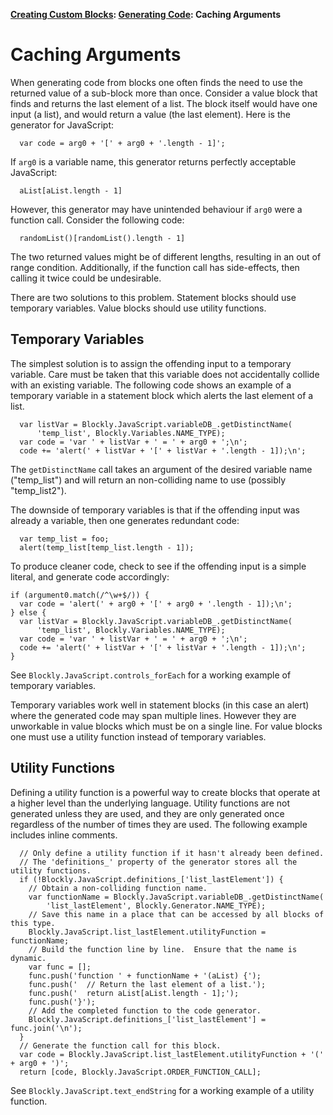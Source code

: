 **[Creating Custom Blocks](wiki/CustomBlocks): [Generating Code](wiki/GeneratingCode): Caching Arguments**

# Caching Arguments

When generating code from blocks one often finds the need to use the returned value of a sub-block more than once.  Consider a value block that finds and returns the last element of a list.  The block itself would have one input (a list), and would return a value (the last element).  Here is the generator for JavaScript:
```
  var code = arg0 + '[' + arg0 + '.length - 1]';
```
If ` arg0 ` is a variable name, this generator returns perfectly acceptable JavaScript:
```
  aList[aList.length - 1]
```
However, this generator may have unintended behaviour if ` arg0 ` were a function call.  Consider the following code:
```
  randomList()[randomList().length - 1]
```
The two returned values might be of different lengths, resulting in an out of range condition.  Additionally, if the function call has side-effects, then calling it twice could be undesirable.

There are two solutions to this problem.  Statement blocks should use temporary variables.  Value blocks should use utility functions.

## Temporary Variables

The simplest solution is to assign the offending input to a temporary variable.  Care must be taken that this variable does not accidentally collide with an existing variable.  The following code shows an example of a temporary variable in a statement block which alerts the last element of a list.
```
  var listVar = Blockly.JavaScript.variableDB_.getDistinctName(
      'temp_list', Blockly.Variables.NAME_TYPE);
  var code = 'var ' + listVar + ' = ' + arg0 + ';\n';
  code += 'alert(' + listVar + '[' + listVar + '.length - 1]);\n';
```
The ` getDistinctName ` call takes an argument of the desired variable name ("temp\_list") and will return an non-colliding name to use (possibly "temp\_list2").

The downside of temporary variables is that if the offending input was already a variable, then one generates redundant code:
```
  var temp_list = foo;
  alert(temp_list[temp_list.length - 1]);
```
To produce cleaner code, check to see if the offending input is a simple literal, and generate code accordingly:
```
if (argument0.match(/^\w+$/)) {
  var code = 'alert(' + arg0 + '[' + arg0 + '.length - 1]);\n';
} else {
  var listVar = Blockly.JavaScript.variableDB_.getDistinctName(
      'temp_list', Blockly.Variables.NAME_TYPE);
  var code = 'var ' + listVar + ' = ' + arg0 + ';\n';
  code += 'alert(' + listVar + '[' + listVar + '.length - 1]);\n';
}
```

See ` Blockly.JavaScript.controls_forEach ` for a working example of temporary variables.

Temporary variables work well in statement blocks (in this case an alert) where the generated code may span multiple lines.  However they are unworkable in value blocks which must be on a single line.  For value blocks one must use a utility function instead of temporary variables.

## Utility Functions

Defining a utility function is a powerful way to create blocks that operate at a higher level than the underlying language.  Utility functions are not generated unless they are used, and they are only generated once regardless of the number of times they are used.  The following example includes inline comments.

```
  // Only define a utility function if it hasn't already been defined.
  // The 'definitions_' property of the generator stores all the utility functions.
  if (!Blockly.JavaScript.definitions_['list_lastElement']) {
    // Obtain a non-colliding function name.
    var functionName = Blockly.JavaScript.variableDB_.getDistinctName(
        'list_lastElement', Blockly.Generator.NAME_TYPE);
    // Save this name in a place that can be accessed by all blocks of this type.
    Blockly.JavaScript.list_lastElement.utilityFunction = functionName;
    // Build the function line by line.  Ensure that the name is dynamic.
    var func = [];
    func.push('function ' + functionName + '(aList) {');
    func.push('  // Return the last element of a list.');
    func.push('  return aList[aList.length - 1];');
    func.push('}');
    // Add the completed function to the code generator.
    Blockly.JavaScript.definitions_['list_lastElement'] = func.join('\n');
  }
  // Generate the function call for this block.
  var code = Blockly.JavaScript.list_lastElement.utilityFunction + '(' + arg0 + ')';
  return [code, Blockly.JavaScript.ORDER_FUNCTION_CALL];
```

See ` Blockly.JavaScript.text_endString ` for a working example of a utility function.